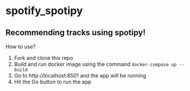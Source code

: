 # spotify_spotipy
## Recommending tracks using spotipy!

How to use?

1. Fork and clone this repo
2. Build and run docker image using the command `docker-compose up --build`
3. Go to http://localhost:8501 and the app will be running
4. Hit the Go button to run the app
